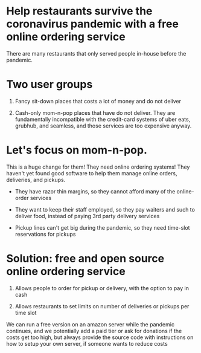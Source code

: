 # Help restaurants survive the coronavirus pandemic with a free online ordering service

There are many restaurants that only served people in-house before the pandemic.

# Two user groups

1) Fancy sit-down places that costs a lot of money and do not deliver

2) Cash-only mom-n-pop places that have do not deliver. They are fundamentally incompatible with the credit-card systems of uber eats, grubhub, and seamless, and those services are too expensive anyway.

# Let's focus on mom-n-pop.

This is a huge change for them! They need online ordering systems! They haven't yet found good software to help them manage online orders, deliveries, and pickups.

- They have razor thin margins, so they cannot afford many of the online-order services

- They want to keep their staff employed, so they pay waiters and such to deliver food, instead of paying 3rd party delivery services

- Pickup lines can't get big during the pandemic, so they need time-slot reservations for pickups


# Solution: free and open source online ordering service

1) Allows people to order for pickup or delivery, with the option to pay in cash

2) Allows restaurants to set limits on number of deliveries or pickups per time slot


We can run a free version on an amazon server while the pandemic continues, and we potentially add a paid tier or ask for donations if the costs get too high, but always provide the source code with instructions on how to setup your own server, if someone wants to reduce costs
